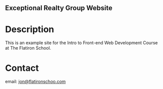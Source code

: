 Exceptional Realty Group Website
---

# Description

This is an example site for the Intro to Front-end Web Development Course at The Flatiron School.

# Contact

email: jon@flatironschoo.com
